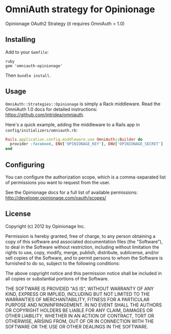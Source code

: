 # OmniAuth strategy for Opinionage

Opinionage OAuth2 Strategy (it requires OmniAuth > 1.0)

## Installing

Add to your `Gemfile`:

```
ruby
gem 'omniauth-opinionage'
```

Then `bundle install`.

## Usage

`OmniAuth::Strategies::Opinionage` is simply a Rack middleware. Read the OmniAuth 1.0 docs for detailed instructions: https://github.com/intridea/omniauth.

Here's a quick example, adding the middleware to a Rails app in `config/initializers/omniauth.rb`:

```ruby
Rails.application.config.middleware.use OmniAuth::Builder do
  provider :facebook, ENV['OPINIONAGE_KEY'], ENV['OPINIONAGE_SECRET']
end
```

## Configuring

You can configure the authorization scope, which is a comma-separated list of permissions you want to request from the user.

See the Opinionage docs for a full list of available permissions: http://developer.opinionage.com/oauth/scopes/

## License
Copyright (c) 2012 by Opinionage Inc.

Permission is hereby granted, free of charge, to any person obtaining a copy of this software and associated documentation files (the "Software"), to deal in the Software without restriction, including without limitation the rights to use, copy, modify, merge, publish, distribute, sublicense, and/or sell copies of the Software, and to permit persons to whom the Software is furnished to do so, subject to the following conditions:

The above copyright notice and this permission notice shall be included in all copies or substantial portions of the Software.

THE SOFTWARE IS PROVIDED "AS IS", WITHOUT WARRANTY OF ANY KIND, EXPRESS OR IMPLIED, INCLUDING BUT NOT LIMITED TO THE WARRANTIES OF MERCHANTABILITY, FITNESS FOR A PARTICULAR PURPOSE AND NONINFRINGEMENT. IN NO EVENT SHALL THE AUTHORS OR COPYRIGHT HOLDERS BE LIABLE FOR ANY CLAIM, DAMAGES OR OTHER LIABILITY, WHETHER IN AN ACTION OF CONTRACT, TORT OR OTHERWISE, ARISING FROM, OUT OF OR IN CONNECTION WITH THE SOFTWARE OR THE USE OR OTHER DEALINGS IN THE SOFTWARE.
